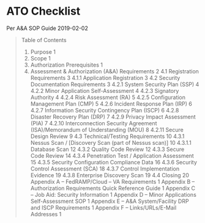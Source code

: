 # ATO Checklist

Per A&A SOP Guide 2019-02-02

>Table of Contents
>1.	Purpose	1
>2.	Scope	1
>3.	Authorization Prerequisites	1
>4.	Assessment & Authorization (A&A) Requirements	2
>4.1	Registration Requirements	3
>4.1.1	Application Registration	3
>4.2	Security Documentation Requirements	3
>4.2.1	System Security Plan (SSP)	4
>4.2.2	Minor Application Self-Assessment	4
>4.2.3	Signatory Authority	4
>4.2.4	Risk Assessment (RA)	5
>4.2.5	Configuration Management Plan (CMP)	5
>4.2.6	Incident Response Plan (IRP)	6
>4.2.7	Information Security Contingency Plan (ISCP)	6
>4.2.8	Disaster Recovery Plan (DRP)	7
>4.2.9	Privacy Impact Assessment (PIA)	7
>4.2.10	Interconnection Security Agreement (ISA)/Memorandum of Understanding (MOU)	8
>4.2.11	Secure Design Review	9
>4.3	Technical/Testing Requirements	10
>4.3.1	Nessus Scan / [Discovery Scan (part of Nessus scan)]	10
>4.3.1.1	Database Scan	12
>4.3.2 Quality Code Review	12
>4.3.3	Secure Code Review	14
>4.3.4	Penetration Test / Application Assessment	15
>4.3.5	Security Configuration Compliance Data	16
>4.3.6	Security Control Assessment (SCA)	18
>4.3.7 Control Implementation Evidence	19
>4.3.8 Enterprise Discovery Scan	19
>4.4	Closing	20
>Appendix A – FedRAMP/Cloud – VA Requirements	1
>Appendix B – Authorization Requirements Quick Reference Guide	1
>Appendix C – Job Aid: Security Information	1
>Appendix D – Minor Applications Self-Assessment SOP	1
>Appendix E – A&A System/Facility DRP and ISCP Requirements	1
>Appendix F – Links/URLs/E-Mail Addresses	1



